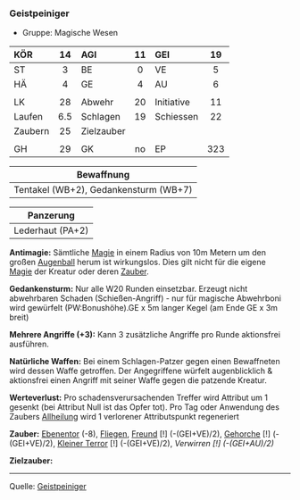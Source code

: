 ### Geistpeiniger

- Gruppe: Magische Wesen

| KÖR     | 14  | AGI        | 11  | GEI        | 19  |
| :------ | :-: | :--------- | :-: | :--------- | :-: |
| ST      |  3  | BE         |  0  | VE         |  5  |
| HÄ      |  4  | GE         |  4  | AU         |  6  |
|         |     |            |     |            |     |
| LK      | 28  | Abwehr     | 20  | Initiative | 11  |
| Laufen  | 6.5 | Schlagen   | 19  | Schiessen  | 22  |
| Zaubern | 25  | Zielzauber |     |            |     |
|         |     |            |     |            |     |
| GH      | 29  | GK         | no  | EP         | 323 |

|              Bewaffnung               |
| :-----------------------------------: |
| Tentakel (WB+2), Gedankensturm (WB+7) |

|    Panzerung     |
| :--------------: |
| Lederhaut (PA+2) |

**Antimagie:** Sämtliche [Magie](../../grw/regeln-magie.md) in einem Radius von 10m Metern um den großen [Augenball](../../grw/bestiarium/augenball.md) herum ist wirkungslos. Dies gilt nicht für die eigene [Magie](../../grw/regeln-magie.md) der Kreatur oder deren [Zauber](../../fanwerk/zauber/zauber.md).

**Gedankensturm:** Nur alle W20 Runden einsetzbar. Erzeugt nicht abwehrbaren Schaden (Schießen-Angriff) - nur für magische Abwehrboni wird gewürfelt (PW:Bonushöhe).GE x 5m langer Kegel (am Ende GE x 3m breit)

**Mehrere Angriffe (+3):** Kann 3 zusätzliche Angriffe pro Runde aktionsfrei ausführen.

**Natürliche Waffen:** Bei einem Schlagen-Patzer gegen einen Bewaffneten wird dessen Waffe getroffen. Der Angegriffene würfelt augenblicklich & aktionsfrei einen Angriff mit seiner Waffe gegen die patzende Kreatur.

**Werteverlust:** Pro schadensverursachenden Treffer wird Attribut um 1 gesenkt (bei Attribut Null ist das Opfer tot). Pro Tag oder Anwendung des Zaubers [Allheilung](../../grw/zauber/allheilung.md) wird 1 verlorener Attributspunkt regeneriert

**Zauber:** [Ebenentor](../../grw/zauber/ebenentor.md) (-8), [Fliegen](../../grw/zauber/fliegen.md), [Freund](../../grw/zauber/freund.md) [!] (-(GEI+VE)/2), [Gehorche](../../grw/zauber/gehorche.md) [!] (-(GEI+VE)/2), [Kleiner Terror](../../grw/zauber/kleiner-terror.md) [!] (-(GEI+VE)/2), _Verwirren [!] (-(GEI+AU)/2)_

**Zielzauber:**

---

Quelle: [Geistpeiniger](../../fanwerk/bestiarium/geistpeiniger.md)
